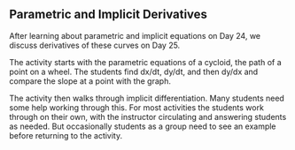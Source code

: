 ## Parametric and Implicit Derivatives

After learning about parametric and implicit equations on Day 24, we discuss derivatives of these curves on Day 25. 

The activity starts with the parametric equations of a cycloid, the path of a point on a wheel.  The students find dx/dt, dy/dt, and then dy/dx and compare the slope at a point with the graph.  

The activity then walks through implicit differentiation.  Many students need some help working through this.  For most activities the students work through on their own, with the instructor circulating and answering students as needed.  But occasionally students as a group need to see an example before returning to the activity.  
